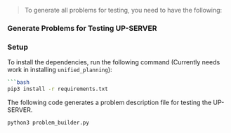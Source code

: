 > To generate all problems for testing, you need to have the following:

### Generate Problems for Testing UP-SERVER

### Setup

To install the dependencies, run the following command (Currently needs work in installing `unified_planning`):

````bash
```bash
pip3 install -r requirements.txt
````

The following code generates a problem description file for testing the UP-SERVER.

```bash
python3 problem_builder.py
```
